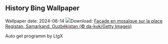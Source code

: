 ## History Bing Wallpaper
Wallpaper date: 2024-06-14
![](https://www.bing.com/th?id=OHR.RegistanUzbekistan_FR-CA6306584690_UHD.jpg&w=1000)Download: [Façade en mosaïque sur la place Registan, Samarkand, Ouzbékistan (© da-kuk/Getty Images)](https://www.bing.com/th?id=OHR.RegistanUzbekistan_FR-CA6306584690_UHD.jpg)

Auto get programm by LtgX
